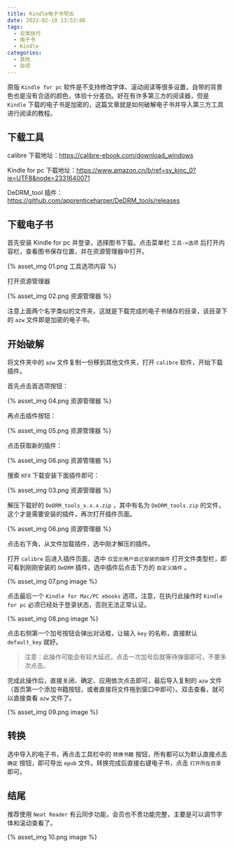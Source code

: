 ```yaml
---
title: Kindle电子书导出
date: 2022-02-18 13:53:08
tags:
  - 日常技巧
  - 电子书
  - Kindle
categories: 
  - 其他
  - 杂项
---
```



原版 `Kindle for pc` 软件是不支持修改字体、滚动阅读等很多设置，自带的背景色也是没有合适的颜色，体验十分差劲。好在有许多第三方的阅读器，但是 `Kindle` 下载的电子书是加密的，这篇文章就是如何破解电子书并导入第三方工具进行阅读的教程。

<!-- more -->

## 下载工具

calibre 下载地址：https://calibre-ebook.com/download_windows

Kindle for pc 下载地址：https://www.amazon.cn/b/ref=sv_kinc_0?ie=UTF8&node=2331640071

DeDRM_tool 插件：https://github.com/apprenticeharper/DeDRM_tools/releases

## 下载电子书

首先安装 Kindle for pc 并登录，选择图书下载。点击菜单栏 `工具->选项` 后打开内容栏，查看图书保存位置，并在资源管理器中打开。

{% asset_img 01.png 工具选项内容 %}

打开资源管理器

{% asset_img 02.png 资源管理器 %}

注意上面两个名字类似的文件夹，这就是下载完成的电子书储存的目录，该目录下的 `azw` 文件即是加密的电子书。

## 开始破解

将文件夹中的 `azw` 文件复制一份移到其他文件夹，打开 `calibre` 软件，开始下载插件。

首先点击首选项按钮：

{% asset_img 04.png 资源管理器 %}

再点击插件按钮：

{% asset_img 05.png 资源管理器 %}

点击获取新的插件：

{% asset_img 06.png 资源管理器 %}

搜索 `KFX` 下载安装下面插件即可：

{% asset_img 03.png 资源管理器 %}


解压下载好的 `DeDRM_tools_x.x.x.zip` ，其中有名为 `DeDRM_tools.zip` 的文件，这个才是需要安装的插件，再次打开插件页面。

{% asset_img 06.png 资源管理器 %}

点击右下角，从文件加载插件，选中刚才解压的插件。

打开 `calibre` 后进入插件页面，选中 `仅显示用户自己安装的插件` 打开文件类型栏，即可看到刚刚安装的 `DeDRM` 插件，选中插件后点击下方的 `自定义插件` 。

{% asset_img 07.png image %}

点击最后一个 `Kindle for Mac/PC ebooks` 选项，注意，在执行此操作时 `Kindle for pc` 必须已经处于登录状态，否则无法正常认证。

{% asset_img 08.png image %}

点击右侧第一个加号按钮会弹出对话框，让输入 `key` 的名称，直接默认 `default_key` 就好。

> 注意：此操作可能会有较大延迟，点击一次加号后就等待弹窗即可，不要多次点击。

完成此操作后，直接关闭、确定、应用依次点击即可，最后导入复制的 `azw` 文件（首页第一个添加书籍按钮，或者直接将文件拖到窗口中即可）。双击查看，就可以直接查看 `azw` 文件了。

{% asset_img 09.png image %}

## 转换

选中导入的电子书，再点击工具栏中的 `转换书籍` 按钮，所有都可以为默认直接点击 `确定` 按钮，即可导出 `epub` 文件。转换完成后直接右键电子书，点击 `打开所在目录` 即可。

## 结尾

推荐使用 `Neat Reader` 有云同步功能，会员也不贵功能完整，主要是可以调节字体和滚动查看了。

{% asset_img 10.png image %}